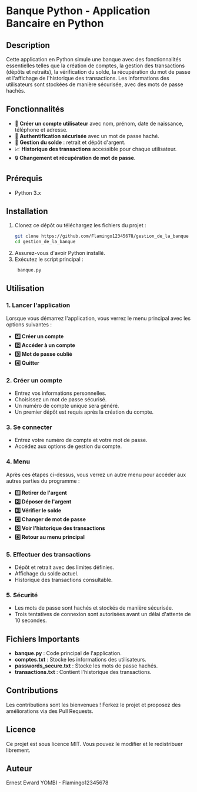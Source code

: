 # Banque Python - Application Bancaire en Python

## Description

Cette application en Python simule une banque avec des fonctionnalités essentielles telles que la création de comptes, la gestion des transactions (dépôts et retraits), la vérification du solde, la récupération du mot de passe et l'affichage de l'historique des transactions. Les informations des utilisateurs sont stockées de manière sécurisée, avec des mots de passe hachés.

## Fonctionnalités

- 💼 **Créer un compte utilisateur** avec nom, prénom, date de naissance, téléphone et adresse.
- 🔐 **Authentification sécurisée** avec un mot de passe haché.
- 💎 **Gestion du solde** : retrait et dépôt d'argent.
- 📈 **Historique des transactions** accessible pour chaque utilisateur.
- 🔒 **Changement et récupération de mot de passe**.

## Prérequis

- Python 3.x

## Installation

1. Clonez ce dépôt ou téléchargez les fichiers du projet :
   ```bash
   git clone https://github.com/Flamingo12345678/gestion_de_la_banque
   cd gestion_de_la_banque
   ```
2. Assurez-vous d'avoir Python installé.
3. Exécutez le script principal :
   ```bash
    banque.py
   ```

## Utilisation

### 1. Lancer l'application

Lorsque vous démarrez l'application, vous verrez le menu principal avec les options suivantes :

- **1️⃣ Créer un compte**
- **2️⃣ Accéder à un compte**
- **3️⃣ Mot de passe oublié**
- **4️⃣ Quitter**

### 2. Créer un compte

- Entrez vos informations personnelles.
- Choisissez un mot de passe sécurisé.
- Un numéro de compte unique sera généré.
- Un premier dépôt est requis après la création du compte.

### 3. Se connecter

- Entrez votre numéro de compte et votre mot de passe.
- Accédez aux options de gestion du compte.

### 4. Menu

Après ces étapes ci-dessus, vous verrez un autre menu pour accéder aux autres parties du programme :

- **1️⃣ Retirer de l'argent**
- **2️⃣ Déposer de l'argent**
- **3️⃣ Vérifier le solde**
- **4️⃣ Changer de mot de passe**
- **5️⃣ Voir l'historique des transactions**
- **6️⃣ Retour au menu principal**

### 5. Effectuer des transactions

- Dépôt et retrait avec des limites définies.
- Affichage du solde actuel.
- Historique des transactions consultable.

### 5. Sécurité

- Les mots de passe sont hachés et stockés de manière sécurisée.
- Trois tentatives de connexion sont autorisées avant un délai d'attente de 10 secondes.

## Fichiers Importants

- **banque.py** : Code principal de l'application.
- **comptes.txt** : Stocke les informations des utilisateurs.
- **passwords_secure.txt** : Stocke les mots de passe hachés.
- **transactions.txt** : Contient l'historique des transactions.

## Contributions

Les contributions sont les bienvenues ! Forkez le projet et proposez des améliorations via des Pull Requests.

## Licence

Ce projet est sous licence MIT. Vous pouvez le modifier et le redistribuer librement.

## Auteur

Ernest Evrard YOMBI - Flamingo12345678
